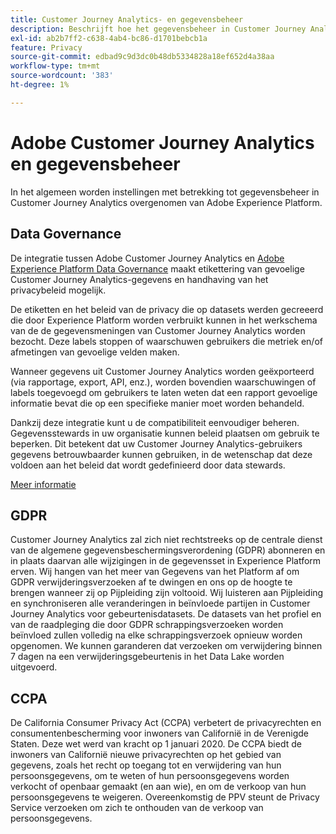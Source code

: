 ```yaml
---
title: Customer Journey Analytics- en gegevensbeheer
description: Beschrijft hoe het gegevensbeheer in Customer Journey Analytics werkt.
exl-id: ab2b7ff2-c638-4ab4-bc86-d1701bebcb1a
feature: Privacy
source-git-commit: edbad9c9d3dc0b48db5334828a18ef652d4a38aa
workflow-type: tm+mt
source-wordcount: '383'
ht-degree: 1%

---
```


# Adobe Customer Journey Analytics en gegevensbeheer

In het algemeen worden instellingen met betrekking tot gegevensbeheer in Customer Journey Analytics overgenomen van Adobe Experience Platform.

## Data Governance

De integratie tussen Adobe Customer Journey Analytics en [Adobe Experience Platform Data Governance](https://experienceleague.adobe.com/docs/experience-platform/data-governance/home.html?lang=en) maakt etikettering van gevoelige Customer Journey Analytics-gegevens en handhaving van het privacybeleid mogelijk.

De etiketten en het beleid van de privacy die op datasets werden gecreeerd die door Experience Platform worden verbruikt kunnen in het werkschema van de de gegevensmeningen van Customer Journey Analytics worden bezocht. Deze labels stoppen of waarschuwen gebruikers die metriek en/of afmetingen van gevoelige velden maken.

Wanneer gegevens uit Customer Journey Analytics worden geëxporteerd (via rapportage, export, API, enz.), worden bovendien waarschuwingen of labels toegevoegd om gebruikers te laten weten dat een rapport gevoelige informatie bevat die op een specifieke manier moet worden behandeld.

Dankzij deze integratie kunt u de compatibiliteit eenvoudiger beheren. Gegevensstewards in uw organisatie kunnen beleid plaatsen om gebruik te beperken. Dit betekent dat uw Customer Journey Analytics-gebruikers gegevens betrouwbaarder kunnen gebruiken, in de wetenschap dat deze voldoen aan het beleid dat wordt gedefinieerd door data stewards.

[Meer informatie](/help/data-views/data-governance.md)

## GDPR

Customer Journey Analytics zal zich niet rechtstreeks op de centrale dienst van de algemene gegevensbeschermingsverordening (GDPR) abonneren en in plaats daarvan alle wijzigingen in de gegevensset in Experience Platform erven. Wij hangen van het meer van Gegevens van het Platform af om GDPR verwijderingsverzoeken af te dwingen en ons op de hoogte te brengen wanneer zij op Pijpleiding zijn voltooid. Wij luisteren aan Pijpleiding en synchroniseren alle veranderingen in beïnvloede partijen in Customer Journey Analytics voor gebeurtenisdatasets. De datasets van het profiel en van de raadpleging die door GDPR schrappingsverzoeken worden beïnvloed zullen volledig na elke schrappingsverzoek opnieuw worden opgenomen. We kunnen garanderen dat verzoeken om verwijdering binnen 7 dagen na een verwijderingsgebeurtenis in het Data Lake worden uitgevoerd.

## CCPA

De California Consumer Privacy Act (CCPA) verbetert de privacyrechten en consumentenbescherming voor inwoners van Californië in de Verenigde Staten. Deze wet werd van kracht op 1 januari 2020.
De CCPA biedt de inwoners van Californië nieuwe privacyrechten op het gebied van gegevens, zoals het recht op toegang tot en verwijdering van hun persoonsgegevens, om te weten of hun persoonsgegevens worden verkocht of openbaar gemaakt (en aan wie), en om de verkoop van hun persoonsgegevens te weigeren.
Overeenkomstig de PPV steunt de Privacy Service verzoeken om zich te onthouden van de verkoop van persoonsgegevens.

